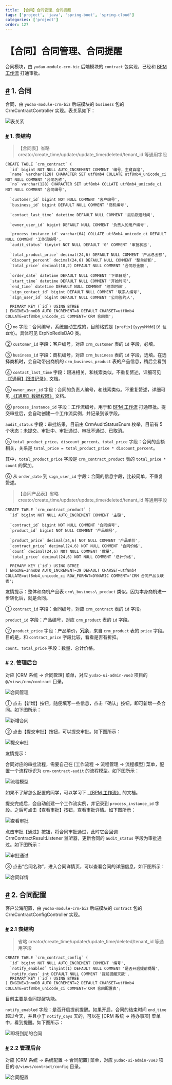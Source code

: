 ```yaml
---
title: 【合同】合同管理、合同提醒
tags: ['project', 'java', 'spring-boot', 'spring-cloud']
categories: ['project']
order: 127
---
```

# 【合同】合同管理、合同提醒

合同模块，由 `yudao-module-crm-biz` 后端模块的 `contract` 包实现，已经和 [BPM 工作流](/bpm/) 打通审批。

 ## [#](#_1-合同) 1. 合同

 合同，由 `yudao-module-crm-biz` 后端模块的 `business` 包的 CrmContractController 实现。表关系如下：

 ![表关系](https://cloud.iocoder.cn/img/CRM%E6%89%8B%E5%86%8C/%E5%90%88%E5%90%8C/%E8%A1%A8%E5%85%B3%E7%B3%BB.png)

 ### [#](#_1-表结构) 1. 表结构

 
> 【合同表】省略 creator/create\_time/updater/update\_time/deleted/tenant\_id 等通用字段

 
```
CREATE TABLE `crm_contract` (
  `id` bigint NOT NULL AUTO_INCREMENT COMMENT '编号，主键自增',
  `name` varchar(128) CHARACTER SET utf8mb4 COLLATE utf8mb4_unicode_ci NOT NULL COMMENT '合同名称',
  `no` varchar(128) CHARACTER SET utf8mb4 COLLATE utf8mb4_unicode_ci NOT NULL COMMENT '合同编号',
  
  `customer_id` bigint NOT NULL COMMENT '客户编号',
  `business_id` bigint DEFAULT NULL COMMENT '商机编号',
  
  `contact_last_time` datetime DEFAULT NULL COMMENT '最后跟进时间',
  
  `owner_user_id` bigint DEFAULT NULL COMMENT '负责人的用户编号',
  
  `process_instance_id` varchar(64) COLLATE utf8mb4_unicode_ci DEFAULT NULL COMMENT '工作流编号',
  `audit_status` tinyint NOT NULL DEFAULT '0' COMMENT '审批状态',

  `total_product_price` decimal(24,6) DEFAULT NULL COMMENT '产品总金额',
  `discount_percent` decimal(24,6) DEFAULT NULL COMMENT '整单折扣',
  `total_price` decimal(10,2) DEFAULT NULL COMMENT '合同总金额',
  
  `order_date` datetime DEFAULT NULL COMMENT '下单日期',
  `start_time` datetime DEFAULT NULL COMMENT '开始时间',
  `end_time` datetime DEFAULT NULL COMMENT '结束时间',
  `sign_contact_id` bigint DEFAULT NULL COMMENT '联系人编号',
  `sign_user_id` bigint DEFAULT NULL COMMENT '公司签约人',
  
  PRIMARY KEY (`id`) USING BTREE
) ENGINE=InnoDB AUTO_INCREMENT=8 DEFAULT CHARSET=utf8mb4 COLLATE=utf8mb4_unicode_ci COMMENT='CRM 合同表';

```
① `no` 字段：合同编号，系统自动生成的，目前格式是 `{prefix}{yyyyMMdd}{6 位自增}`。具体可见 ErpNoRedisDAO 类。

 ② `customer_id` 字段：客户编号，对应 `crm_customer` 表的 `id` 字段，必填。

 ③ `business_id` 字段：商机编号，对应 `crm_business` 表的 `id` 字段，选填。在选择商机时，会自动带出商机的 `crm_business_product` 表的产品信息，稍后会看到

 ④ `contact_last_time` 字段：跟进相关，和线索类似。不重复赘述，详细可见 [《【通用】跟进记录》](/crm/follow-up/) 文档。

 ⑤ `owner_user_id` 字段：合同的负责人编号，和线索类似。不重复赘述，详细可见 [《【通用】数据权限》](/crm/permission/) 文档。

 ⑥ `process_instance_id` 字段：工作流编号，用于和 [BPM 工作流](/bpm/) 打通审批。提交审批后，会自动创建一个工作流实例，并记录到该字段。

 `audit_status` 字段：审批结果，目前由 CrmAuditStatusEnum 枚举，目前有 5 个状态：未提交、审批中、审批通过、审批不通过、已取消。

 ⑤ `total_product_price`、`discount_percent`、`total_price` 字段：合同的金额相关，关系是 `total_price = total_product_price * discount_percent`。

 其中，`total_product_price` 字段是 `crm_contract_product` 表的 `total_price * count` 的累加。

 ⑥ 从 `order_date` 到 `sign_user_id` 字段：合同的信息字段，比较简单，不重复赘述。

 
> 【合同产品表】省略 creator/create\_time/updater/update\_time/deleted/tenant\_id 等通用字段

 
```
CREATE TABLE `crm_contract_product` (
  `id` bigint NOT NULL AUTO_INCREMENT COMMENT '主键',
  
  `contract_id` bigint NOT NULL COMMENT '合同编号',
  `product_id` bigint NOT NULL COMMENT '产品编号',
  
  `product_price` decimal(24,6) NOT NULL COMMENT '产品单价',
  `contract_price` decimal(24,6) NOT NULL COMMENT '合同价格',
  `count` decimal(24,6) NOT NULL COMMENT '数量',
  `total_price` decimal(24,6) NOT NULL COMMENT '总计价格',
  
  PRIMARY KEY (`id`) USING BTREE
) ENGINE=InnoDB AUTO_INCREMENT=39 DEFAULT CHARSET=utf8mb4 COLLATE=utf8mb4_unicode_ci ROW_FORMAT=DYNAMIC COMMENT='CRM 合同产品关联表';

```
友情提示：整体和商机产品表 `crm\_business\_product` 类似。因为本身商机进一步转化后，就是合同。

 ① `contract_id` 字段：合同编号，对应 `crm_contract` 表的 `id` 字段。

 `product_id` 字段：产品编号，对应 `crm_product` 表的 `id` 字段。

 ② `product_price` 字段：产品单价，**冗余**，来自 `crm_product` 表的 `price` 字段。目的是，和 `contract_price` 字段比较，看看是否有折扣。

 `count`、`total_price` 字段：数量、总计价格。

 ### [#](#_2-管理后台) 2. 管理后台

 对应 [CRM 系统 -> 合同管理] 菜单，对应 `yudao-ui-admin-vue3` 项目的 `@/views/crm/contract` 目录。

 ![合同管理](https://cloud.iocoder.cn/img/CRM%E6%89%8B%E5%86%8C/%E5%90%88%E5%90%8C/%E5%90%88%E5%90%8C%E7%AE%A1%E7%90%86.png)

 ① 点击【新增】按钮，随便填写一些信息，点击「确认」按钮，即可新增一条合同。如下图所示：

 ![新增合同](https://cloud.iocoder.cn/img/CRM%E6%89%8B%E5%86%8C/%E5%90%88%E5%90%8C/%E5%90%88%E5%90%8C%E6%96%B0%E5%A2%9E.png)

 ② 点击【提交审批】按钮，可以提交审批。如下图所示：

 ![提交审批](https://cloud.iocoder.cn/img/CRM%E6%89%8B%E5%86%8C/%E5%90%88%E5%90%8C/%E5%90%88%E5%90%8C%E6%8F%90%E4%BA%A4%E5%AE%A1%E6%89%B9.png)

 友情提示：

 合同对应的审批流程，需要自己在 [工作流程 -> 流程管理 -> 流程模型] 菜单，配置一个流程标识为 `crm-contract-audit` 的流程模型。如下图所示：

 ![流程模型](https://cloud.iocoder.cn/img/CRM%E6%89%8B%E5%86%8C/%E5%90%88%E5%90%8C/%E6%B5%81%E7%A8%8B%E6%A8%A1%E5%9E%8B.png)

 如果不了解怎么配置的同学，可以学习下 [《BPM 工作流》](/bpm/) 的文档。

 提交完成后，会自动创建一个工作流实例，并记录到 `process_instance_id` 字段。之后可点击【查看审批】按钮，查看审批详情。如下图所示：

 ![查看审批](https://cloud.iocoder.cn/img/CRM%E6%89%8B%E5%86%8C/%E5%90%88%E5%90%8C/%E5%90%88%E5%90%8C%E5%AE%A1%E6%89%B9%E8%AF%A6%E6%83%85.png)

 点击审批【通过】按钮，将合同审批通过，此时它会回调 CrmContractResultListener 监听器，更新合同的 `audit_status` 字段为审批通过。如下图所示：

 ![审批通过](https://cloud.iocoder.cn/img/CRM%E6%89%8B%E5%86%8C/%E5%90%88%E5%90%8C/%E5%90%88%E5%90%8C%E5%AE%A1%E6%89%B9%E9%80%9A%E8%BF%87.png)

 ③ 点击“合同名称”，进入合同详情页，可以查看合同的详细信息，如下图所示：

 ![合同详情](https://cloud.iocoder.cn/img/CRM%E6%89%8B%E5%86%8C/%E5%90%88%E5%90%8C/%E5%90%88%E5%90%8C%E8%AF%A6%E6%83%85.png)

 ## [#](#_2-合同配置) 2. 合同配置

 客户公海配置，由 `yudao-module-crm-biz` 后端模块的 `contract` 包的 CrmContractConfigController 实现。

 ### [#](#_2-1-表结构) 2.1 表结构

 
> 省略 creator/create\_time/updater/update\_time/deleted/tenant\_id 等通用字段

 
```
CREATE TABLE `crm_contract_config` (
  `id` bigint NOT NULL AUTO_INCREMENT COMMENT '编号',
  `notify_enabled` tinyint(1) DEFAULT NULL COMMENT '是否开启提前提醒',
  `notify_days` int DEFAULT NULL COMMENT '提前提醒天数',
  PRIMARY KEY (`id`) USING BTREE
) ENGINE=InnoDB AUTO_INCREMENT=2 DEFAULT CHARSET=utf8mb4 COLLATE=utf8mb4_unicode_ci COMMENT='CRM 合同配置表';

```
目前主要是合同提醒功能。

 `notify_enabled` 字段：是否开启提前提醒。如果开启，合同的结束时间 `end_time` 超过今天，并且小于 `notify_days` 天的，可以在 [CRM 系统 -> 待办事项] 菜单中，看到提醒。如下图所示：

 ![即将到期的合同](https://cloud.iocoder.cn/img/CRM%E6%89%8B%E5%86%8C/%E5%90%88%E5%90%8C/%E5%8D%B3%E5%B0%86%E5%88%B0%E6%9C%9F%E7%9A%84%E5%90%88%E5%90%8C.png)

 ### [#](#_2-2-管理后台) 2.2 管理后台

 对应 [CRM 系统 -> 系统配置 -> 合同配置] 菜单，对应 `yudao-ui-admin-vue3` 项目的 `@/views/contract/config` 目录。

 ![合同配置](https://cloud.iocoder.cn/img/CRM%E6%89%8B%E5%86%8C/%E5%90%88%E5%90%8C/%E5%90%88%E5%90%8C%E9%85%8D%E7%BD%AE.png)

